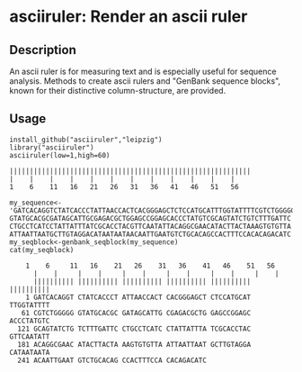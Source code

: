# asciiruler: Render an ascii ruler

## Description

An ascii ruler is for measuring text and is especially useful for sequence analysis. Methods to create ascii rulers and "GenBank sequence blocks", known for their distinctive column-structure, are provided.

## Usage
    install_github("asciiruler","leipzig")
    library("asciiruler")
    asciiruler(low=1,high=60)
    
    ||||||||||||||||||||||||||||||||||||||||||||||||||||||||||||
    |    |    |    |    |    |    |    |    |    |    |    |    
    1    6    11   16   21   26   31   36   41   46   51   56  

    my_sequence<-
    'GATCACAGGTCTATCACCCTATTAACCACTCACGGGAGCTCTCCATGCATTTGGTATTTTCGTCTGGGGG
    GTATGCACGCGATAGCATTGCGAGACGCTGGAGCCGGAGCACCCTATGTCGCAGTATCTGTCTTTGATTC
    CTGCCTCATCCTATTATTTATCGCACCTACGTTCAATATTACAGGCGAACATACTTACTAAAGTGTGTTA
    ATTAATTAATGCTTGTAGGACATAATAATAACAATTGAATGTCTGCACAGCCACTTTCCACACAGACATC'
    my_seqblock<-genbank_seqblock(my_sequence)
    cat(my_seqblock)
    
        1    6     11   16    21   26    31   36    41   46    51   56   
	      |    |     |    |     |    |     |    |     |    |     |    |    
	      |||||||||| |||||||||| |||||||||| |||||||||| |||||||||| ||||||||||
	    1 GATCACAGGT CTATCACCCT ATTAACCACT CACGGGAGCT CTCCATGCAT TTGGTATTTT
	   61 CGTCTGGGGG GTATGCACGC GATAGCATTG CGAGACGCTG GAGCCGGAGC ACCCTATGTC
	  121 GCAGTATCTG TCTTTGATTC CTGCCTCATC CTATTATTTA TCGCACCTAC GTTCAATATT
	  181 ACAGGCGAAC ATACTTACTA AAGTGTGTTA ATTAATTAAT GCTTGTAGGA CATAATAATA
	  241 ACAATTGAAT GTCTGCACAG CCACTTTCCA CACAGACATC